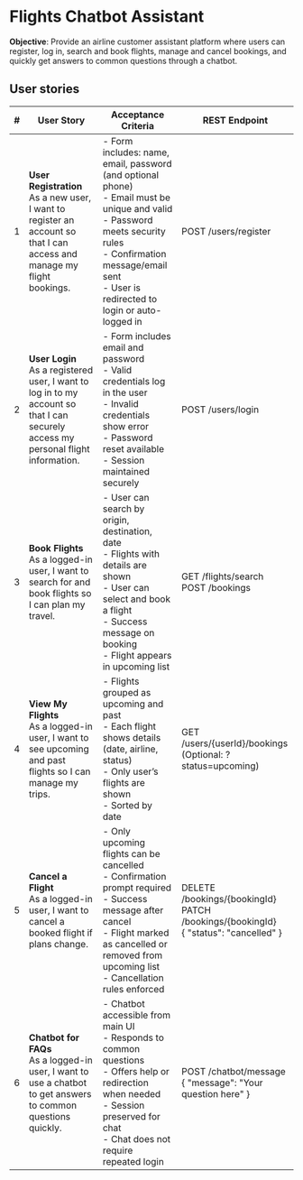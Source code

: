 # Flights Chatbot Assistant

**Objective**: Provide an airline customer assistant platform where users can register, log in, search and book flights, manage and cancel bookings, and quickly get answers to common questions through a chatbot.

## User stories

| # | User Story | Acceptance Criteria | REST Endpoint |
|---|------------|---------------------|----------------|
| 1 | **User Registration** <br> As a new user, I want to register an account so that I can access and manage my flight bookings. | - Form includes: name, email, password (and optional phone)<br>- Email must be unique and valid<br>- Password meets security rules<br>- Confirmation message/email sent<br>- User is redirected to login or auto-logged in | POST /users/register |
| 2 | **User Login** <br> As a registered user, I want to log in to my account so that I can securely access my personal flight information. | - Form includes email and password<br>- Valid credentials log in the user<br>- Invalid credentials show error<br>- Password reset available<br>- Session maintained securely | POST /users/login |
| 3 | **Book Flights** <br> As a logged-in user, I want to search for and book flights so I can plan my travel. | - User can search by origin, destination, date<br>- Flights with details are shown<br>- User can select and book a flight<br>- Success message on booking<br>- Flight appears in upcoming list | GET /flights/search<br>POST /bookings |
| 4 | **View My Flights** <br> As a logged-in user, I want to see upcoming and past flights so I can manage my trips. | - Flights grouped as upcoming and past<br>- Each flight shows details (date, airline, status)<br>- Only user’s flights are shown<br>- Sorted by date | GET /users/{userId}/bookings<br>(Optional: ?status=upcoming) |
| 5 | **Cancel a Flight** <br> As a logged-in user, I want to cancel a booked flight if plans change. | - Only upcoming flights can be cancelled<br>- Confirmation prompt required<br>- Success message after cancel<br>- Flight marked as cancelled or removed from upcoming list<br>- Cancellation rules enforced | DELETE /bookings/{bookingId}<br>PATCH /bookings/{bookingId}<br>{ "status": "cancelled" } |
| 6 | **Chatbot for FAQs** <br> As a logged-in user, I want to use a chatbot to get answers to common questions quickly. | - Chatbot accessible from main UI<br>- Responds to common questions<br>- Offers help or redirection when needed<br>- Session preserved for chat<br>- Chat does not require repeated login | POST /chatbot/message<br>{ "message": "Your question here" } |
